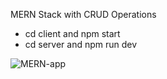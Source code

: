 MERN Stack with CRUD Operations
- cd client and npm start
- cd server and npm run dev

![MERN-app](https://github.com/khwan-yyg/MERN-Stack-CRUD-and-Search-App/assets/142191872/b0dd8b7f-ff9f-4acd-b62f-99546fa220e5)
